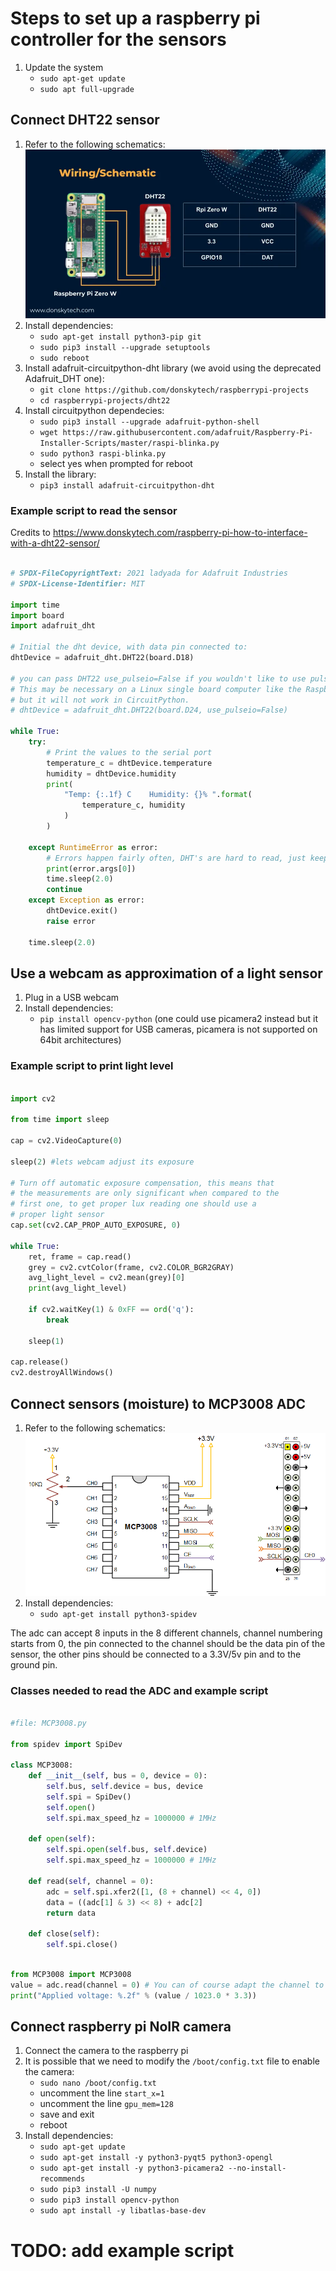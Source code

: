 # Steps to set up a raspberry pi controller for the sensors

1. Update the system
    - `sudo apt-get update`
    - `sudo apt full-upgrade`

## Connect DHT22 sensor

1. Refer to the following schematics:
![Schematics](Raspberry-Pi-Interface-with-a-DHT22-sensor-Wiring-Schematic.webp)
2. Install dependencies:
    - `sudo apt-get install python3-pip git`
    - `sudo pip3 install --upgrade setuptools`
    - `sudo reboot`
3. Install adafruit-circuitpython-dht library (we avoid using the deprecated Adafruit_DHT one):
    - `git clone https://github.com/donskytech/raspberrypi-projects`
    - `cd raspberrypi-projects/dht22`
4. Install circuitpython dependecies:
    - `sudo pip3 install --upgrade adafruit-python-shell`
    - `wget https://raw.githubusercontent.com/adafruit/Raspberry-Pi-Installer-Scripts/master/raspi-blinka.py`
    - `sudo python3 raspi-blinka.py`
    - select yes when prompted for reboot
5. Install the library:
    - `pip3 install adafruit-circuitpython-dht`

### Example script to read the sensor

Credits to <https://www.donskytech.com/raspberry-pi-how-to-interface-with-a-dht22-sensor/>

```python

# SPDX-FileCopyrightText: 2021 ladyada for Adafruit Industries
# SPDX-License-Identifier: MIT

import time
import board
import adafruit_dht

# Initial the dht device, with data pin connected to:
dhtDevice = adafruit_dht.DHT22(board.D18)

# you can pass DHT22 use_pulseio=False if you wouldn't like to use pulseio.
# This may be necessary on a Linux single board computer like the Raspberry Pi,
# but it will not work in CircuitPython.
# dhtDevice = adafruit_dht.DHT22(board.D24, use_pulseio=False)

while True:
    try:
        # Print the values to the serial port
        temperature_c = dhtDevice.temperature
        humidity = dhtDevice.humidity
        print(
            "Temp: {:.1f} C    Humidity: {}% ".format(
                temperature_c, humidity
            )
        )

    except RuntimeError as error:
        # Errors happen fairly often, DHT's are hard to read, just keep going
        print(error.args[0])
        time.sleep(2.0)
        continue
    except Exception as error:
        dhtDevice.exit()
        raise error

    time.sleep(2.0)
```

## Use a webcam as approximation of a light sensor

1. Plug in a USB webcam
2. Install dependencies:
    - `pip install opencv-python` (one could use picamera2 instead but it has limited support for USB cameras, picamera is not supported on 64bit architectures)

### Example script to print light level

```python

import cv2

from time import sleep

cap = cv2.VideoCapture(0)

sleep(2) #lets webcam adjust its exposure

# Turn off automatic exposure compensation, this means that
# the measurements are only significant when compared to the
# first one, to get proper lux reading one should use a
# proper light sensor
cap.set(cv2.CAP_PROP_AUTO_EXPOSURE, 0)

while True:
    ret, frame = cap.read()
    grey = cv2.cvtColor(frame, cv2.COLOR_BGR2GRAY)
    avg_light_level = cv2.mean(grey)[0]
    print(avg_light_level)

    if cv2.waitKey(1) & 0xFF == ord('q'):
        break

    sleep(1)

cap.release()
cv2.destroyAllWindows()

```

## Connect sensors (moisture) to MCP3008 ADC

1. Refer to the following schematics: ![MCP3008-schematics](MCP3008-schematics.png)
2. Install dependencies:
    - `sudo apt-get install python3-spidev`

The adc can accept 8 inputs in the 8 different channels, channel numbering starts from 0, the pin connected to the channel should be the data pin of the sensor, the other pins should be connected to a 3.3V/5v pin and to the ground pin.

### Classes needed to read the ADC and example script

```python

#file: MCP3008.py

from spidev import SpiDev

class MCP3008:
    def __init__(self, bus = 0, device = 0):
        self.bus, self.device = bus, device
        self.spi = SpiDev()
        self.open()
        self.spi.max_speed_hz = 1000000 # 1MHz

    def open(self):
        self.spi.open(self.bus, self.device)
        self.spi.max_speed_hz = 1000000 # 1MHz
    
    def read(self, channel = 0):
        adc = self.spi.xfer2([1, (8 + channel) << 4, 0])
        data = ((adc[1] & 3) << 8) + adc[2]
        return data
            
    def close(self):
        self.spi.close()
```

```python

from MCP3008 import MCP3008
value = adc.read(channel = 0) # You can of course adapt the channel to be read out
print("Applied voltage: %.2f" % (value / 1023.0 * 3.3))

```

## Connect raspberry pi NoIR camera

1. Connect the camera to the raspberry pi
2. It is possible that we need to modify the `/boot/config.txt` file to enable the camera:
    - `sudo nano /boot/config.txt`
    - uncomment the line `start_x=1`
    - uncomment the line `gpu_mem=128`
    - save and exit
    - reboot
3. Install dependencies:
    - `sudo apt-get update`
    - `sudo apt-get install -y python3-pyqt5 python3-opengl`
    - `sudo apt-get install -y python3-picamera2 --no-install-recommends`
    - `sudo pip3 install -U numpy`
    - `sudo pip3 install opencv-python`
    - `sudo apt install -y libatlas-base-dev`

# TODO: add example script